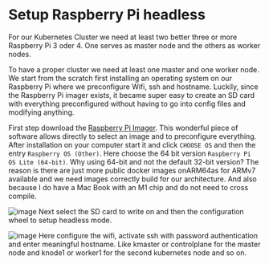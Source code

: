 # Setup Raspberry Pi headless

For our Kubernetes Cluster we need at least two better three or more Raspberry Pi 3 oder 4. One serves as master node and the others as worker nodes.

To have a proper cluster we need at least one master and one worker node. We start from the scratch first installing an operating system on our Raspberry Pi where we preconfigure Wifi, ssh and hostname. Luckily, since the Raspberry Pi imager exists, it became super easy to create an SD card with everything preconfigured without having to go into config files and modifying anything. 

First step download the [Raspberry Pi Imager](https://medium.com/r/?url=https%3A%2F%2Fwww.raspberrypi.com%2Fsoftware%2F). This wonderful piece of software allows directly to select an image and to preconfigure everything. After installation on your computer start it and click `CHOOSE OS` and then the  entry `Raspberry OS (Other)`. Here choose the 64 bit version `Raspberry Pi OS Lite (64-bit)`. Why using 64-bit and not the default 32-bit version? The reason is there are just more public docker images onARM64as for ARMv7 available and we need images correctly build for our architecture. And also because I do have a Mac Book with an M1 chip and do not need to cross compile.

![image](https://user-images.githubusercontent.com/16557412/169328354-fa136859-7e88-40fc-b106-7d6743d9e9c8.png)
Next select the SD card to write on and then the configuration wheel to setup headless mode.

![image](https://user-images.githubusercontent.com/16557412/169328551-9b2340a3-f322-40c2-ace4-f2017d60c0aa.png)
Here configure the wifi, activate ssh with password authentication and enter meaningful hostname. Like kmaster or controlplane for the master node and knode1 or worker1 for the second kubernetes node and so on.
